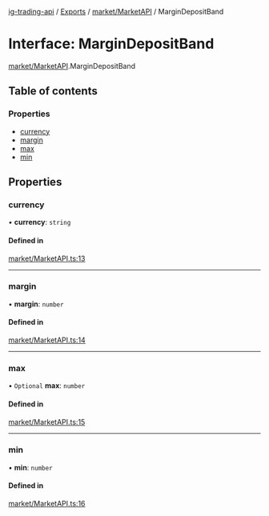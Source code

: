 [ig-trading-api](../README.md) / [Exports](../modules.md) / [market/MarketAPI](../modules/market_MarketAPI.md) / MarginDepositBand

# Interface: MarginDepositBand

[market/MarketAPI](../modules/market_MarketAPI.md).MarginDepositBand

## Table of contents

### Properties

- [currency](market_MarketAPI.MarginDepositBand.md#currency)
- [margin](market_MarketAPI.MarginDepositBand.md#margin)
- [max](market_MarketAPI.MarginDepositBand.md#max)
- [min](market_MarketAPI.MarginDepositBand.md#min)

## Properties

### currency

• **currency**: `string`

#### Defined in

[market/MarketAPI.ts:13](https://github.com/bennycode/ig-trading-api/blob/f7fd8d0/src/market/MarketAPI.ts#L13)

---

### margin

• **margin**: `number`

#### Defined in

[market/MarketAPI.ts:14](https://github.com/bennycode/ig-trading-api/blob/f7fd8d0/src/market/MarketAPI.ts#L14)

---

### max

• `Optional` **max**: `number`

#### Defined in

[market/MarketAPI.ts:15](https://github.com/bennycode/ig-trading-api/blob/f7fd8d0/src/market/MarketAPI.ts#L15)

---

### min

• **min**: `number`

#### Defined in

[market/MarketAPI.ts:16](https://github.com/bennycode/ig-trading-api/blob/f7fd8d0/src/market/MarketAPI.ts#L16)
